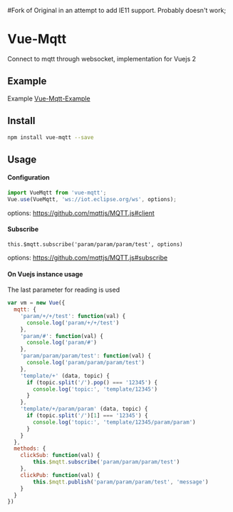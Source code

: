 #Fork of Original in an attempt to add IE11 support. Probably doesn't work;

# Vue-Mqtt

Connect to mqtt through websocket, implementation for Vuejs 2

## Example

Example [Vue-Mqtt-Example](https://github.com/nik-zp/Vue-Mqtt-Example)

## Install

``` bash
npm install vue-mqtt --save
```

## Usage
#### Configuration
``` js
import VueMqtt from 'vue-mqtt';
Vue.use(VueMqtt, 'ws://iot.eclipse.org/ws', options);
```
options: https://github.com/mqttjs/MQTT.js#client

#### Subscribe
```
this.$mqtt.subscribe('param/param/param/test', options)
```
options: https://github.com/mqttjs/MQTT.js#subscribe

#### On Vuejs instance usage

The last parameter for reading is used

``` js
var vm = new Vue({
  mqtt: {
    'param/+/+/test': function(val) {
      console.log('param/+/+/test')
    },
    'param/#': function(val) {
      console.log('param/#')
    },
    'param/param/param/test': function(val) {
      console.log('param/param/param/test')
    },
    'template/+' (data, topic) {
      if (topic.split('/').pop() === '12345') {
        console.log('topic:', 'template/12345')
      }
    },
    'template/+/param/param' (data, topic) {
      if (topic.split('/')[1] === '12345') {
        console.log('topic:', 'template/12345/param/param')
      }
    }
  },
  methods: {
    clickSub: function(val) {
        this.$mqtt.subscribe('param/param/param/test')
    },
    clickPub: function(val) {
        this.$mqtt.publish('param/param/param/test', 'message')
    }
  }
})
```
